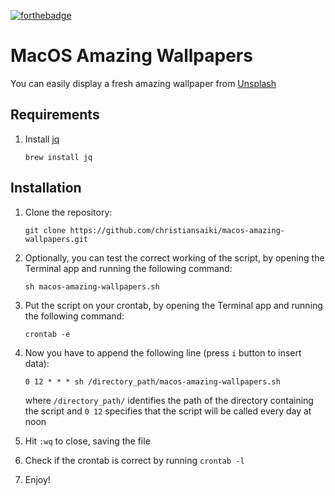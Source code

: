[![forthebadge](https://forthebadge.com/images/badges/built-with-love.svg)](https://forthebadge.com)

# MacOS Amazing Wallpapers
You can easily display a fresh amazing wallpaper from
[Unsplash](https://unsplash.com)

## Requirements
1. Install [jq](https://stedolan.github.io/jq/) 

    ```
    brew install jq
    ```


## Installation
 1. Clone the repository:

    ```
    git clone https://github.com/christiansaiki/macos-amazing-wallpapers.git
    ```

 2. Optionally, you can test the correct working of the script, by opening the Terminal app and running the following command:

    ```
    sh macos-amazing-wallpapers.sh
    ```

 3. Put the script on your crontab, by opening the Terminal app and running the following command:

    ```
    crontab -e
    ```

 4. Now you have to append the following line (press `i` button to insert data):

    ```
    0 12 * * * sh /directory_path/macos-amazing-wallpapers.sh
    ```

    where `/directory_path/` identifies the path of the directory containing the script
    and `0 12` specifies that the script will be called every day at noon
    
 5. Hit `:wq` to close, saving the file
 6. Check if the crontab is correct by running `crontab -l`
 7. Enjoy!
